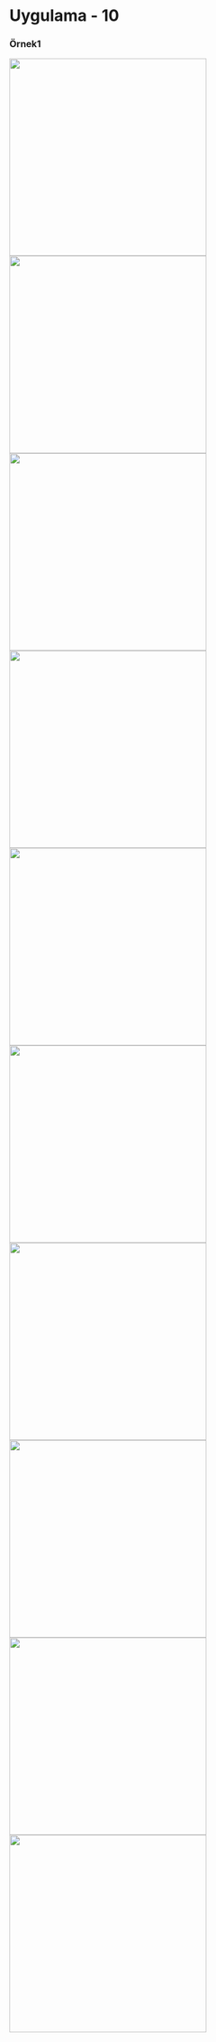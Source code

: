 # Uygulama - 10

<p align="center">
  <h3>Örnek1</h3>
  <img src="1.png" width="350">
  <img src="2.png" width="350">
  <img src="3.png" width="350">
  <img src="4.png" width="350">
  <img src="5.png" width="350">
  <img src="6.png" width="350">
  <img src="7.png" width="350">
  <img src="8.png" width="350">
  <img src="9.png" width="350">
  <img src="10.png" width="350">
</p>
